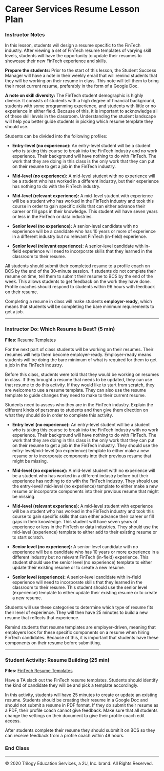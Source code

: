 # Career Services Resume Lesson Plan

### Instructor Notes

In this lesson, students will design a resume specific to the FinTech industry. After viewing a set of FinTech resume templates of varying skill levels, students will have the opportunity to update their resumes to showcase their new FinTech experience and skills.

**Prepare the students:** Prior to the start of this lesson, the Student Success Manager  will have a note in their weekly email that will remind students that they will be working on their resume in class. This note will tell them to bring their most current resume, preferably in the form of a Google Doc.

**A note on skill diversity:** The FinTech student demographic is highly diverse. It consists of students with a high degree of financial background, students with some programming experience, and students with little or no experience in either field. Because of this, it is important to acknowledge all of these skill levels in the classroom. Understanding the student landscape will help you better guide students in picking which resume template they should use.

Students can be divided into the following profiles:

* **Entry-level (no experience):** An entry-level student will be a student who is taking this course to break into the FinTech industry and no work experience. Their background will have nothing to do with FinTech. The work that they are doing in this class is the only work that they can put on their resume to get a job in the FinTech industry.

* **Mid-level (no experience):** A mid-level student with no experience will be a student who has worked in a different industry, but their experience has nothing to do with the FinTech industry.

* **Mid-level (relevant experience):** A mid-level student with experience will be a student who has worked in the FinTech industry and took this course in order to gain specific skills that can either advance their career or fill gaps in their knowledge. This student will have seven years or less in the FinTech or data industries.

* **Senior level (no experience):** A senior-level candidate with no experience will be a candidate who has 10 years or more of experience in a different industry but no relevant FinTech (in-field) experience.

* **Senior level (relevant experience):** A senior-level candidate with in-field experience will need to incorporate skills that they learned in the classroom to their resume.

All students should submit their completed resume to a profile coach on BCS by the end of the 30-minute session. If students do not complete their resume on time, tell them to submit their resume to BCS by the end of the week. This allows students to get feedback on the work they have done. Profile coaches should respond to students within 96 hours with feedback on their resume.

Completing a resume in class will make students **employer-ready**, which means that students will be completing the bare minimum requirements to get a job.

---

### Instructor Do: Which Resume Is Best? (5 min)

**Files:** [Resume Templates](https://docs.google.com/document/d/1p2IaA5qybg1W71B8eRhDw74INZ_FAXfuSTdpQHqUFTs/edit?usp=sharing)

For the next part of class students will be working on their resumes. Their resumes will help them become employer-ready. Employer-ready means students will be doing the bare minimum of what is required for them to get a job in the FinTech industry.

Before this class, students were told that they would be working on resumes in class. If they brought a resume that needs to be updated, they can use that resume to do this activity. If they would like to start from scratch, they are welcome to use a resume template. They can also use the resume template to guide changes they need to make to their current resume.

Students need to assess who they are in the FinTech industry. Explain the different kinds of personas to students and then give them direction on what they should do in order to complete this activity.

* **Entry level (no experience):** An entry-level student will be a student who is taking this course to break into the FinTech industry with no work experience. Their background will have nothing to do with FinTech. The work that they are doing in this class is the only work that they can put on their resume to get a job in the FinTech industry. They should use the entry-level/mid-level (no experience) template to either make a new resume or to incorporate components into their previous resume that might be missing.

* **Mid-level (no experience):** A mid-level student with no experience will be a student who has worked in a different industry before but their experience has nothing to do with the FinTech industry. They should use the entry-level/
mid-level (no experience) template to either make a new resume or incorporate components into their previous resume that might be missing.

* **Mid-level (relevant experience):** A mid-level student with experience will be a student who has worked in the FinTech industry and took this course to gain specific skills that can either advance their career or fill gaps in their knowledge. This student will have seven years of experience or less in the FinTech or data industries. They should use the mid-level (experience) template to either add to their existing resume or to start scratch.

* **Senior level (no experience):** A senior-level candidate with no experience will be a candidate who has 10 years or more experience in a different industry but no relevant FinTech (in-field) experience. This student should use the senior level (no experience) template to either update their existing resume or to create a new resume.

* **Senior level (experience):** A senior-level candidate with in-field experience will need to incorporate skills that they learned in the classroom to their resume. This student should use the senior level (experience) template to either update their existing resume or to create a new resume.

Students will use these categories to determine which type of resume fits their level of experience. They will then have 25 minutes to build a new resume that reflects that experience.

Remind students that resume templates are employer-driven, meaning that employers look for these specific components on a resume when hiring FinTech candidates. Because of this, it is important that students have these components on their resume before submitting.

---

### Student Activity: Resume Building (25 min)

**Files:** [FinTech Resume Templates](https://docs.google.com/document/d/1p2IaA5qybg1W71B8eRhDw74INZ_FAXfuSTdpQHqUFTs/edit?usp=sharing)

Have a TA slack out the FinTech resume templates. Students should identify the kind of candidate they will be and pick a template accordingly.

In this activity, students will have 25 minutes to create or update an existing resume. Students should be creating their resume in a Google Doc and should not submit a resume in PDF format. If they do submit their resume as a PDF, their profile coach cannot give feedback. Make sure that all students change the settings on their document to give their profile coach edit access.

After students complete their resume they should submit it on BCS so they can receive feedback from a profile coach within 48 hours.

### End Class

---

© 2020 Trilogy Education Services, a 2U, Inc. brand. All Rights Reserved.
